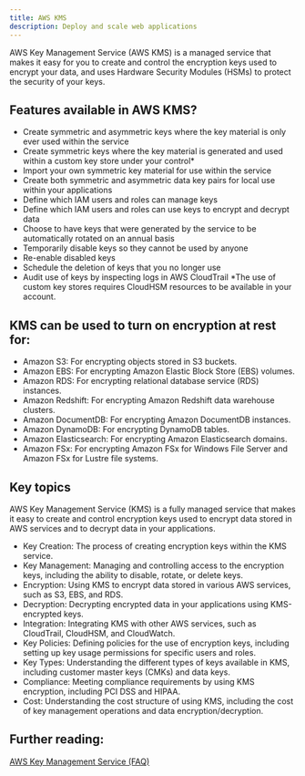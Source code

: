 ```yaml
---
title: AWS KMS
description: Deploy and scale web applications
---
```


AWS Key Management Service (AWS KMS) is a managed service that makes it easy for you to create and control the encryption keys used to encrypt your data, and uses Hardware Security Modules (HSMs) to protect the security of your keys.


## Features available in AWS KMS?

- Create symmetric and asymmetric keys where the key material is only ever used within the service
- Create symmetric keys where the key material is generated and used within a custom key store under your control*
- Import your own symmetric key material for use within the service
- Create both symmetric and asymmetric data key pairs for local use within your applications
- Define which IAM users and roles can manage keys
- Define which IAM users and roles can use keys to encrypt and decrypt data
- Choose to have keys that were generated by the service to be automatically rotated on an annual basis
- Temporarily disable keys so they cannot be used by anyone
- Re-enable disabled keys
- Schedule the deletion of keys that you no longer use
- Audit use of keys by inspecting logs in AWS CloudTrail
*The use of custom key stores requires CloudHSM resources to be available in your account.


## KMS can be used to turn on encryption at rest for:
* Amazon S3: For encrypting objects stored in S3 buckets.
* Amazon EBS: For encrypting Amazon Elastic Block Store (EBS) volumes.
* Amazon RDS: For encrypting relational database service (RDS) instances.
* Amazon Redshift: For encrypting Amazon Redshift data warehouse clusters.
* Amazon DocumentDB: For encrypting Amazon DocumentDB instances.
* Amazon DynamoDB: For encrypting DynamoDB tables.
* Amazon Elasticsearch: For encrypting Amazon Elasticsearch domains.
* Amazon FSx: For encrypting Amazon FSx for Windows File Server and Amazon FSx for Lustre file systems.


## Key topics

AWS Key Management Service (KMS) is a fully managed service that makes it easy to create and control encryption keys used to encrypt data stored in AWS services and to decrypt data in your applications.


* Key Creation: The process of creating encryption keys within the KMS service.
* Key Management: Managing and controlling access to the encryption keys, including the ability to disable, rotate, or delete keys.
* Encryption: Using KMS to encrypt data stored in various AWS services, such as S3, EBS, and RDS.
* Decryption: Decrypting encrypted data in your applications using KMS-encrypted keys.
* Integration: Integrating KMS with other AWS services, such as CloudTrail, CloudHSM, and CloudWatch.
* Key Policies: Defining policies for the use of encryption keys, including setting up key usage permissions for specific users and roles.
* Key Types: Understanding the different types of keys available in KMS, including customer master keys (CMKs) and data keys.
* Compliance: Meeting compliance requirements by using KMS encryption, including PCI DSS and HIPAA.
* Cost: Understanding the cost structure of using KMS, including the cost of key management operations and data encryption/decryption.

## Further reading:

[AWS Key Management Service (FAQ)](https://aws.amazon.com/kms/faqs/)